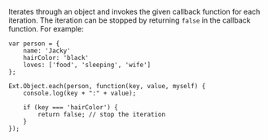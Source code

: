 Iterates through an object and invokes the given callback function for each iteration.
The iteration can be stopped by returning `false` in the callback function. For example:

<pre><code>var person = {
    name: 'Jacky'
    hairColor: 'black'
    loves: ['food', 'sleeping', 'wife']
};

Ext.Object.each(person, function(key, value, myself) {
    console.log(key + ":" + value);

    if (key === 'hairColor') {
        return false; // stop the iteration
    }
});
</code></pre>
